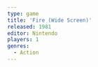 ```yaml
---
type: game
title: 'Fire (Wide Screen)'
released: 1981
editor: Nintendo
players: 1
genres:
  - Action
---
```

